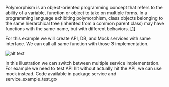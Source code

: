 Polymorphism is an object-oriented programming concept that refers to the ability of a variable, function or object to take on multiple forms. In a programming language exhibiting polymorphism, class objects belonging to the same hierarchical tree (inherited from a common parent class) may have functions with the same name, but with different behaviors. [[1]](https://www.educative.io/edpresso/what-is-polymorphism)

For this example we will create API, DB, and Mock services with same interface. We can call all same function with those 3 implementation.
 
 ![alt text](https://i.imgur.com/h5Bk2Q9.jpg "example")
 
 In this illustration we can switch between multiple service implementation. For example we need to test API hit without
 actually hit the API, we can use mock instead. Code available in package service and service_example_test.go   
